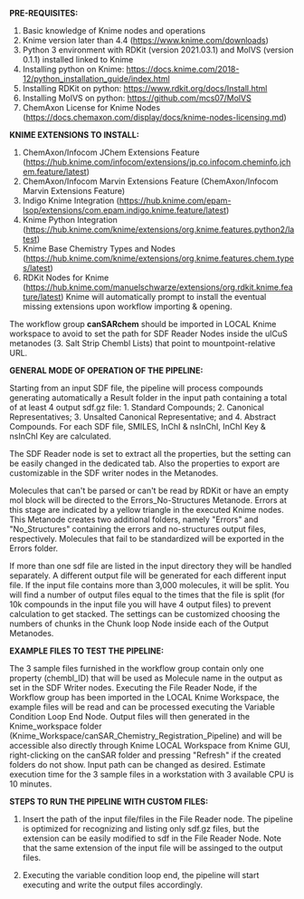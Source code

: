 **PRE-REQUISITES:**
1. Basic knowledge of Knime nodes and operations
2. Knime version later than 4.4 (https://www.knime.com/downloads)
3. Python 3 environment with RDKit (version 2021.03.1) and MolVS (version 0.1.1) installed linked to Knime
4. Installing python on Knime: https://docs.knime.com/2018-12/python_installation_guide/index.html
5. Installing RDKit on python: https://www.rdkit.org/docs/Install.html
6. Installing MolVS on python: https://github.com/mcs07/MolVS
7. ChemAxon License for Knime Nodes (https://docs.chemaxon.com/display/docs/knime-nodes-licensing.md)


**KNIME EXTENSIONS TO INSTALL:**
1. ChemAxon/Infocom JChem Extensions Feature (https://hub.knime.com/infocom/extensions/jp.co.infocom.cheminfo.jchem.feature/latest)
2. ChemAxon/Infocom Marvin Extensions Feature (ChemAxon/Infocom Marvin Extensions Feature)
3. Indigo Knime Integration (https://hub.knime.com/epam-lsop/extensions/com.epam.indigo.knime.feature/latest)
4. Knime Python Integration (https://hub.knime.com/knime/extensions/org.knime.features.python2/latest)
5. Knime Base Chemistry Types and Nodes (https://hub.knime.com/knime/extensions/org.knime.features.chem.types/latest)
6. RDKit Nodes for Knime (https://hub.knime.com/manuelschwarze/extensions/org.rdkit.knime.feature/latest)
Knime will automatically prompt to install the eventual missing extensions upon workflow importing & opening.

The workflow group **canSARchem** should be imported in LOCAL Knime workspace to avoid to set the path for SDF Reader Nodes inside the uICuS metanodes (3. Salt Strip Chembl Lists) that point to mountpoint-relative URL.


**GENERAL MODE OF OPERATION OF THE PIPELINE:**

Starting from an input SDF file, the pipeline will process compounds generating automatically a Result folder in the input path containing a total of at least 4 output sdf.gz file: 1. Standard Compounds; 2. Canonical Representatives; 3. Unsalted Canonical Representative; and 4. Abstract Compounds. For each SDF file, SMILES, InChI & nsInChI, InChI Key & nsInChI Key are calculated. 

The SDF Reader node is set to extract all the properties, but the setting can be easily changed in the dedicated tab. Also the properties to export are customizable in the SDF writer nodes in the Metanodes.  

Molecules that can't be parsed or can't be read by RDKit or have an empty mol block will be directed to the Errors_No-Structures Metanode. Errors at this stage are indicated by a yellow triangle in the executed Knime nodes. This Metanode creates two additional folders, namely "Errors" and "No_Structures" containing the errors and no-structures output files, respectively. 
Molecules that fail to be standardized will be exported in the Errors folder.

If more than one sdf file are listed in the input directory they will be handled separately. A different output file will be generated for each different input file.
If the input file contains more than 3,000 molecules, it will be split. You will find a number of output files equal to the times that the file is split (for 10k compounds in the input file you will have 4 output files) to prevent calculation to get stacked. The settings can be customized choosing the numbers of chunks in the Chunk loop Node inside each of the Output Metanodes.

**EXAMPLE FILES TO TEST THE PIPELINE:**

The 3 sample files furnished in the workflow group contain only one property (chembl_ID) that will be used as Molecule name in the output as set in the SDF Writer nodes.
Executing the File Reader Node, if the Workflow group has been imported in the LOCAL Knime Workspace, the example files will be read and can be processed executing the Variable Condition Loop End Node. Output files will then generated in the Knime_workspace folder (Knime_Workspace/canSAR_Chemistry_Registration_Pipeline) and will be accessible also directly through Knime LOCAL Workspace from Knime GUI, right-clicking on the canSAR folder and pressing "Refresh" if the created folders do not show. Input path can be changed as desired.
Estimate execution time for the 3 sample files in a workstation with 3 available CPU is 10 minutes.

**STEPS TO RUN THE PIPELINE WITH CUSTOM FILES:**
1. Insert the path of the input file/files in the File Reader node. The pipeline is optimized for recognizing and listing only sdf.gz files, but the extension can be easily modified to sdf in the File Reader Node. Note that the same extension of the input file will be assinged to the output files.

2. Executing the variable condition loop end, the pipeline will start executing and write the output files accordingly.  